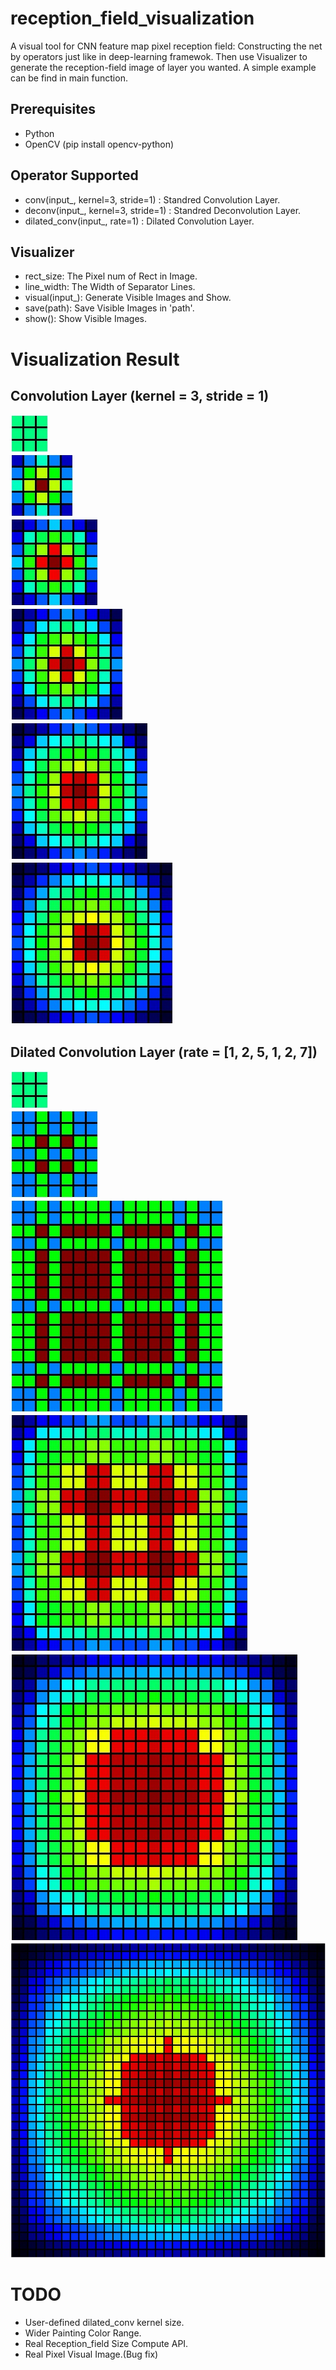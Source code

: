 # reception_field_visualization
A visual tool for CNN feature map pixel reception field: Constructing the net by operators just like in deep-learning framewok. Then use  Visualizer to generate the reception-field image of layer you wanted. A simple example can be find in main function.

## Prerequisites
- Python
- OpenCV (pip install opencv-python)

## Operator Supported
- conv(input_, kernel=3, stride=1) : Standred Convolution Layer.
- deconv(input_, kernel=3, stride=1) : Standred Deconvolution Layer.
- dilated_conv(input_, rate=1) : Dilated Convolution Layer.

## Visualizer
- rect_size: The Pixel num of Rect in Image.
- line_width: The Width of Separator Lines.
- visual(input_): Generate Visible Images and Show.
- save(path): Save Visible Images in 'path'.
- show(): Show Visible Images.

# Visualization Result
## Convolution Layer (kernel = 3, stride = 1)
![](conv/0.jpg)  
![](conv/1.jpg)  
![](conv/2.jpg)  
![](conv/3.jpg)  
![](conv/4.jpg)  
![](conv/5.jpg)   
## Dilated Convolution Layer (rate = [1, 2, 5, 1, 2, 7])
![](dconv/1.jpg)  
![](dconv/2.jpg)  
![](dconv/3.jpg)  
![](dconv/4.jpg)  
![](dconv/5.jpg)  
![](dconv/6.jpg)   

# TODO
- User-defined dilated_conv kernel size.
- Wider Painting Color Range.
- Real Reception_field Size Compute API.
- Real Pixel Visual Image.(Bug fix)
